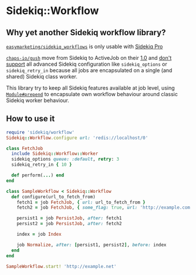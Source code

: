 # Sidekiq::Workflow

## Why yet another Sidekiq workflow library?

[`easymarketing/sidekiq_workflows`](https://github.com/easymarketing/sidekiq_workflows)
is only usable with [Sidekiq Pro](https://sidekiq.org/products/pro.html)

[`chaps-io/gush`](https://github.com/chaps-io/gush) move from Sidekiq to
ActiveJob on their [1.0](https://github.com/chaps-io/gush/releases/tag/v1.0.0)
and [don't support](https://github.com/chaps-io/gush/issues/18)
all advanced Sidekiq configuration like `sidekiq_options` or `sidekiq_retry_in`
because all jobs are encapsulated on a single (and shared) Sidekiq class worker.

This library try to keep all Sidekiq features available at job level,
using [`Module#prepend`](https://ruby-doc.org/core-2.7.3/Module.html#method-i-prepend)
to encapsulate own workflow behaviour around classic Sidekiq worker behaviour.

## How to use it

```ruby
require 'sidekiq/workflow'
Sidekiq::Workflow.configure url: 'redis://localhost/0'

class FetchJob
  include Sidekiq::Workflow::Worker
  sidekiq_options queue: :default, retry: 3
  sidekiq_retry_in { 10 }

  def perform(...) end
end

class SampleWorkflow < Sidekiq::Workflow
  def configure(url_to_fetch_from)
    fetch1 = job FetchJob, { url: url_to_fetch_from }
    fetch2 = job FetchJob, { some_flag: true, url: 'http://example.com' }

    persist1 = job PersistJob, after: fetch1
    persist2 = job PersistJob, after: fetch2

    index = job Index

    job Normalize, after: [persist1, persist2], before: index
  end
end

SampleWorkflow.start! 'http://example.net'
```
